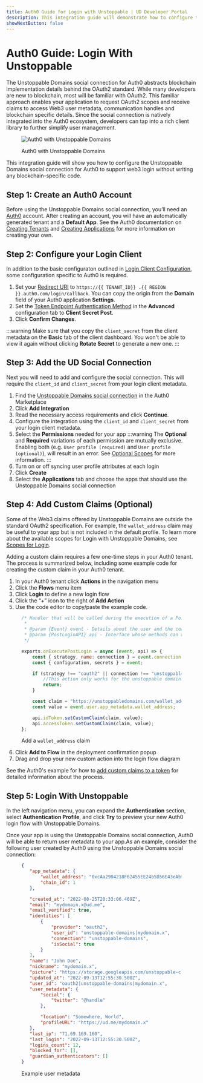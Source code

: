 ```yaml
---
title: Auth0 Guide for Login with Unstoppable | UD Developer Portal
description: This integration guide will demonstrate how to configure the Unstoppable Domains social connection for Auth0.
showNextButton: false
---
```


# Auth0 Guide: Login With Unstoppable

The Unstoppable Domains social connection for Auth0 abstracts blockchain implementation details behind the OAuth2 standard. While many developers are new to blockchain, most will be familiar with OAuth2. This familiar approach enables your application to request OAuth2 scopes and receive claims to access Web3 user metadata, communication handles and blockchain specific details. Since the social connection is natively integrated into the Auth0 ecosystem, developers can tap into a rich client library to further simplify user management.

<figure>

![Auth0 with Unstoppable Domains](/images/login-selection-auth0.png '#width=40%')

<figcaption>Auth0 with Unstoppable Domains</figcaption>
</figure>

This integration guide will show you how to configure the Unstoppable Domains social connection for Auth0 to support web3 login without writing any blockchain-specific code.

## Step 1: Create an Auth0 Account

Before using the Unstoppable Domains social connection, you’ll need an [Auth0](https://auth0.com/) account. After creating an account, you will have an automatically generated tenant and a **Default App**. See the Auth0 documentation on [Creating Tenants](https://auth0.com/docs/get-started/auth0-overview/create-tenants) and [Creating Applications](https://auth0.com/docs/get-started/auth0-overview/create-tenants) for more information on creating your own.

## Step 2: Configure your Login Client

In addition to the basic configuraton outlined in [Login Client Configuration](/login-with-unstoppable/login-integration-guides/login-client-configuration.md), some configuration specific to Auth0 is required.

1. Set your [Redirect URI](/login-with-unstoppable/login-integration-guides/login-client-configuration.md#step-2-configure-redirect-uris) to `https://{{ TENANT_ID}} .{{ REGION }}.auth0.com/login/callback`. You can copy the origin from the **Domain** field of your Auth0 application **Settings**.
2. Set the [Token Endpoint Authentication Method](/login-with-unstoppable/login-integration-guides/login-client-configuration.md#token-endpoint-authentication-method) in the **Advanced** configuration tab to **Client Secret Post**.
3. Click **Confirm Changes**.

:::warning
Make sure that you copy the `client_secret` from the client metadata on the **Basic** tab of the client dashboard. You won't be able to view it again without clicking **Rotate Secret** to generate a new one.
:::

## Step 3: Add the UD Social Connection

Next you will need to add and configure the social connection. This will require the `client_id` and `client_secret` from your login client metadata.

1. Find the [Unstoppable Domains social connection](https://marketplace.auth0.com/integrations/unstoppable-domains) in the Auth0 Marketplace
2. Click **Add Integration**
3. Read the necessary access requirements and click **Continue**.
4. Configure the integration using the `client_id` and `client_secret` from your login client metadata.
5. Select the **Permissions** needed for your app
:::warning
The **Optional** and **Required** variations of each permission are mutually exclusive. Enabling both (e.g. `User profile (required)` and `User profile (optional)`), will result in an error. See [Optional Scopes](/login-with-unstoppable/scopes-for-login.md#optional-scopes) for more information.
:::
6. Turn on or off syncing user profile attributes at each login
7. Click **Create**
8. Select the **Applications** tab and choose the apps that should use the Unstoppable Domains social connection

## Step 4: Add Custom Claims (Optional)

Some of the Web3 claims offered by Unstoppable Domains are outside the standard OAuth2 specification. For example, the `wallet_address` claim may be useful to your app but is not included in the default profile. To learn more about the available scopes for Login with Unstoppable Domains, see [Scopes for Login](/login-with-unstoppable/scopes-for-login.md).

Adding a custom claim requires a few one-time steps in your Auth0 tenant. The process is summarized below, including some example code for creating the custom claim in your Auth0 tenant.

1. In your Auth0 tenant click **Actions** in the navigation menu
2. Click the **Flows** menu item
3. Click **Login** to define a new login flow
4. Click the “+” icon to the right of **Add Action**
5. Use the code editor to copy/paste the example code.

<figure>

```javascript
/* Handler that will be called during the execution of a PostLogin flow.
 *
 * @param {Event} event - Details about the user and the context in which they are logging in.
 * @param {PostLoginAPI} api - Interface whose methods can be used to change the behavior of the login.
 */

exports.onExecutePostLogin = async (event, api) => {
    const { strategy, name: connection } = event.connection;
    const { configuration, secrets } = event;

    if (strategy !== "oauth2" || connection !== "unstoppable-domains") {
        //This action only works for the unstoppable domains connection
        return;
    }

    const claim = "https://unstoppabledomains.com/wallet_address";
    const value = event.user.app_metadata.wallet_address;

    api.idToken.setCustomClaim(claim, value);
    api.accessToken.setCustomClaim(claim, value);
};
```

<figcaption>Add a <code>wallet_address</code> claim</figcaption>
</figure>

6. Click **Add to Flow** in the deployment confirmation popup
7. Drag and drop your new custom action into the login flow diagram

See the Auth0's example for how to [add custom claims to a token](https://auth0.com/docs/get-started/apis/scopes/sample-use-cases-scopes-and-claims#add-custom-claims-to-a-token) for detailed information about the process.

## Step 5: Login With Unstoppable
In the left navigation menu, you can expand the **Authentication** section, select **Authentication Profile**, and click **Try** to preview your new Auth0 login flow with Unstoppable Domains.

Once your app is using the Unstoppable Domains social connection, Auth0 will be able to return user metadata to your app.As an example, consider the following user created by Auth0 using the Unstoppable Domains social connection:

<figure>

```json
{
   "app_metadata": {
       "wallet_address": "0xcAa2904218F62455EE24b5D56E43eAbE0a832672",
       "chain_id": 1
   },

   "created_at": "2022-08-25T20:33:06.469Z",
   "email": "mydomain.x@ud.me",
   "email_verified": true,
   "identities": [
       {
           "provider": "oauth2",
           "user_id": "unstoppable-domains|mydomain.x",
           "connection": "unstoppable-domains",
           "isSocial": true
       }
   ],
   "name": "John Doe",
   "nickname": "mydomain.x",
   "picture": "https://storage.googleapis.com/unstoppable-client-assets/images/user/5919054/3cd1b52b-686d-416d-9444-374581d38184.jpeg",
   "updated_at": "2022-09-13T12:55:30.500Z",
   "user_id": "oauth2|unstoppable-domains|mydomain.x",
   "user_metadata": {
       "social": {
           "twitter": "@handle"
       },

       "location": "Somewhere, World",
       "profileURL": "https://ud.me/mydomain.x"
   },
   "last_ip": "71.69.169.160",
   "last_login": "2022-09-13T12:55:30.500Z",
   "logins_count": 12,
   "blocked_for": [],
   "guardian_authenticators": []
}
```

<figcaption>Example user metadata</figcaption>
</figure>
